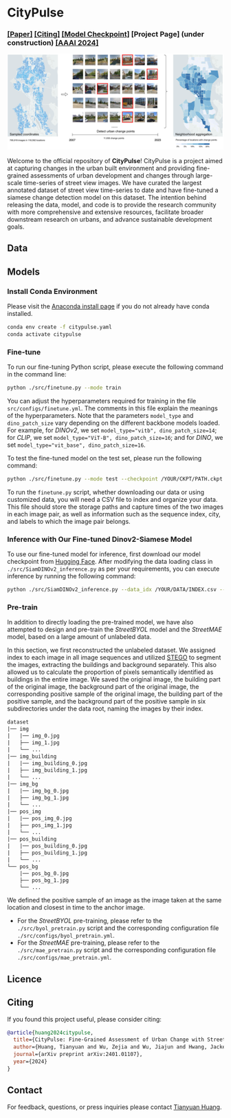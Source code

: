 # CityPulse

### [[Paper]](https://arxiv.org/abs/2401.01107) [[Citing]](https://github.com/tianyuanhuang/citypulse?tab=readme-ov-file#citing) [[Model Checkpoint]](https://huggingface.co/ZejiaW/CityPulse-DINOv2) [Project Page] (under construction) [[AAAI 2024]]()

![citypulse](figs/seattle.png)

Welcome to the official repository of **CityPulse**! CityPulse is a project aimed at capturing changes in the urban built environment and providing fine-grained assessments of urban development and changes through large-scale time-series of street view images. We have curated the largest annotated dataset of street view time-series to date and have fine-tuned a siamese change detection model on this dataset. The intention behind releasing the data, model, and code is to provide the research community with more comprehensive and extensive resources, facilitate broader downstream research on urbans, and advance sustainable development goals.


## Data


## Models

### Install Conda Environment
Please visit the [Anaconda install page](https://docs.anaconda.com/anaconda/install/index.html) if you do not already have conda installed.
```sh
conda env create -f citypulse.yaml
conda activate citypulse
```

### Fine-tune
To run our fine-tuning Python script, please execute the following command in the command line:
```sh
python ./src/finetune.py --mode train
```
You can adjust the hyperparameters required for training in the file ``src/configs/finetune.yml``. The comments in this file explain the meanings of the hyperparameters. Note that the parameters ``model_type`` and ``dino_patch_size`` vary depending on the different backbone models loaded. For example, for *DINOv2*, we set ``model_type="vitb", dino_patch_size=14``; for *CLIP*, we set ``model_type="ViT-B", dino_patch_size=16``; and for *DINO*, we set ``model_type="vit_base", dino_patch_size=16``.

To test the fine-tuned model on the test set, please run the following command:
```sh
python ./src/finetune.py --mode test --checkpoint /YOUR/CKPT/PATH.ckpt
```
To run the ``finetune.py`` script, whether downloading our data or using customized data, you will need a CSV file to index and organize your data. This file should store the storage paths and capture times of the two images in each image pair, as well as information such as the sequence index, city, and labels to which the image pair belongs.

### Inference with Our Fine-tuned Dinov2-Siamese Model
To use our fine-tuned model for inference, first download our model checkpoint from [Hugging Face](https://huggingface.co/ZejiaW/CityPulse-DINOv2). After modifying the data loading class in ``./src/SiamDINOv2_inference.py`` as per your requirements, you can execute inference by running the following command:
```sh
python ./src/SiamDINOv2_inference.py --data_idx /YOUR/DATA/INDEX.csv --checkpoint /Your/CKPT/PATH.ckpt --with_label True
```


### Pre-train
In addition to directly loading the pre-trained model, we have also attempted to design and pre-train the *StreetBYOL* model and the *StreetMAE* model, based on a large amount of unlabeled data.

In this section, we first reconstructed the unlabeled dataset. We assigned index to each image in all image sequences and utilized [STEGO](https://github.com/mhamilton723/STEGO) to segment the images, extracting the buildings and background separately. This also allowed us to calculate the proportion of pixels semantically identified as buildings in the entire image. We saved the original image, the building part of the original image, the background part of the original image, the corresponding positive sample of the original image, the building part of the positive sample, and the background part of the positive sample in six subdirectories under the data root, naming the images by their index. 

```
dataset
|── img
|   |── img_0.jpg
|   ├── img_1.jpg
|   └── ...
|── img_building
|   |── img_building_0.jpg
|   ├── img_building_1.jpg
|   └── ...
|── img_bg
|   |── img_bg_0.jpg
|   ├── img_bg_1.jpg
|   └── ...
|── pos_img
|   |── pos_img_0.jpg
|   ├── pos_img_1.jpg
|   └── ...
|── pos_building
|   |── pos_building_0.jpg
|   ├── pos_building_1.jpg
|   └── ...
└── pos_bg
    |── pos_bg_0.jpg
    ├── pos_bg_1.jpg
    └── ...
```
We defined the positive sample of an image as the image taken at the same location and closest in time to the anchor image.

* For the *StreetBYOL* pre-training, please refer to the ``./src/byol_pretrain.py`` script and the corresponding configuration file ``./src/configs/byol_pretrain.yml``.
* For the *StreetMAE* pre-training, please refer to the ``./src/mae_pretrain.py`` script and the corresponding configuration file ``./src/configs/mae_pretrain.yml``.

## Licence


## Citing

If you found this project useful, please consider citing:

```bibtex
@article{huang2024citypulse,
  title={CityPulse: Fine-Grained Assessment of Urban Change with Street View Time Series},
  author={Huang, Tianyuan and Wu, Zejia and Wu, Jiajun and Hwang, Jackelyn and Rajagopal, Ram},
  journal={arXiv preprint arXiv:2401.01107},
  year={2024}
}
```

## Contact
For feedback, questions, or press inquiries please contact [Tianyuan Huang](mailto:tianyuah@stanford.edu).